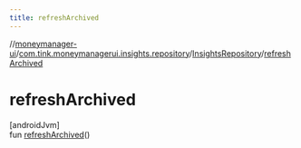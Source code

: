 ```yaml
---
title: refreshArchived
---
```

//[moneymanager-ui](../../../index.html)/[com.tink.moneymanagerui.insights.repository](../index.html)/[InsightsRepository](index.html)/[refreshArchived](refresh-archived.html)



# refreshArchived



[androidJvm]\
fun [refreshArchived](refresh-archived.html)()





